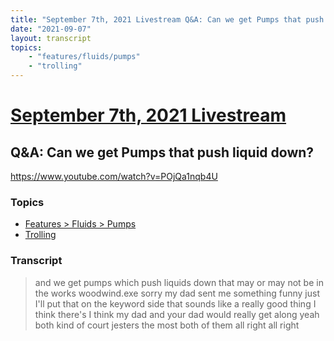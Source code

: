 ```yaml
---
title: "September 7th, 2021 Livestream Q&A: Can we get Pumps that push liquid down?"
date: "2021-09-07"
layout: transcript
topics:
    - "features/fluids/pumps"
    - "trolling"
---
```

# [September 7th, 2021 Livestream](../2021-09-07.md)
## Q&A: Can we get Pumps that push liquid down?
https://www.youtube.com/watch?v=POjQa1nqb4U

### Topics
* [Features > Fluids > Pumps](../topics/features/fluids/pumps.md)
* [Trolling](../topics/trolling.md)

### Transcript

> and we get pumps which push liquids down that may or may not be in the works woodwind.exe sorry my dad sent me something funny just I'll put that on the keyword side that sounds like a really good thing I think there's I think my dad and your dad would really get along yeah both kind of court jesters the most both of them all right all right
